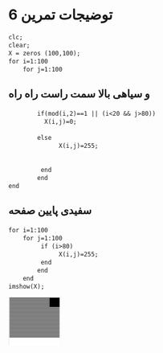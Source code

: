 # توضیجات تمرین 6
~~~
clc;
clear;
X = zeros (100,100);
for i=1:100
    for j=1:100 
~~~
##  و سیاهی بالا سمت راست راه راه
~~~
        if(mod(i,2)==1 || (i<20 && j>80))
          X(i,j)=0;
       
        else
              X(i,j)=255;
       
        
         end
        end
end
~~~
## سفیدی پایین صفحه 
~~~
for i=1:100
    for j=1:100 
         if (i>80)
              X(i,j)=255;
         end
        end
    end
imshow(X);
~~~
![camelCase](https://github.com/semnan-university-ai/image-processing-class/blob/main/excersiecs/sajad-beep/6/%D8%AE%D8%B1%D9%88%D8%AC%DB%8C%206.PNG)
